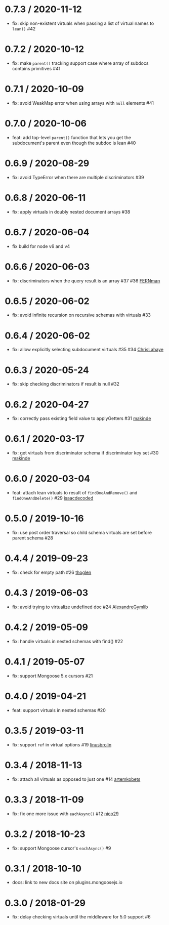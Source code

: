 0.7.3 / 2020-11-12
==================
 * fix: skip non-existent virtuals when passing a list of virtual names to `lean()` #42

0.7.2 / 2020-10-12
==================
 * fix: make `parent()` tracking support case where array of subdocs contains primitives #41

0.7.1 / 2020-10-09
==================
 * fix: avoid WeakMap error when using arrays with `null` elements #41

0.7.0 / 2020-10-06
==================
 * feat: add top-level `parent()` function that lets you get the subdocument's parent even though the subdoc is lean #40

0.6.9 / 2020-08-29
==================
 * fix: avoid TypeError when there are multiple discriminators #39

0.6.8 / 2020-06-11
==================
 * fix: apply virtuals in doubly nested document arrays #38

0.6.7 / 2020-06-04
==================
 * fix build for node v6 and v4

0.6.6 / 2020-06-03
==================
 * fix: discriminators when the query result is an array #37 #36 [FERNman](https://github.com/FERNman)

0.6.5 / 2020-06-02
==================
 * fix: avoid infinite recursion on recursive schemas with virtuals #33

0.6.4 / 2020-06-02
==================
 * fix: allow explicitly selecting subdocument virtuals #35 #34 [ChrisLahaye](https://github.com/ChrisLahaye)

0.6.3 / 2020-05-24
==================
 * fix: skip checking discriminators if result is null #32

0.6.2 / 2020-04-27
==================
 * fix: correctly pass existing field value to applyGetters #31 [makinde](https://github.com/makinde)

0.6.1 / 2020-03-17
==================
 * fix: get virtuals from discriminator schema if discriminator key set #30 [makinde](https://github.com/makinde)

0.6.0 / 2020-03-04
==================
 * feat: attach lean virtuals to result of `findOneAndRemove()` and `findOneAndDelete()` #29 [isaacdecoded](https://github.com/isaacdecoded)

0.5.0 / 2019-10-16
==================
 * fix: use post order traversal so child schema virtuals are set before parent schema #28

0.4.4 / 2019-09-23
==================
 * fix: check for empty path #26 [thoglen](https://github.com/thoglen)

0.4.3 / 2019-06-03
==================
 * fix: avoid trying to virtualize undefined doc #24 [AlexandreGymlib](https://github.com/AlexandreGymlib)

0.4.2 / 2019-05-09
==================
 * fix: handle virtuals in nested schemas with find() #22

0.4.1 / 2019-05-07
==================
 * fix: support Mongoose 5.x cursors #21

0.4.0 / 2019-04-21
==================
 * feat: support virtuals in nested schemas #20

0.3.5 / 2019-03-11
==================
 * fix: support `ref` in virtual options #19 [linusbrolin](https://github.com/linusbrolin)

0.3.4 / 2018-11-13
==================
 * fix: attach all virtuals as opposed to just one #14 [artemkobets](https://github.com/artemkobets)

0.3.3 / 2018-11-09
==================
 * fix: fix one more issue with `eachAsync()` #12 [nico29](https://github.com/nico29)

0.3.2 / 2018-10-23
==================
 * fix: support Mongoose cursor's `eachAsync()` #9

0.3.1 / 2018-10-10
==================
 * docs: link to new docs site on plugins.mongoosejs.io

0.3.0 / 2018-01-29
==================
 * fix: delay checking virtuals until the middleware for 5.0 support #6
